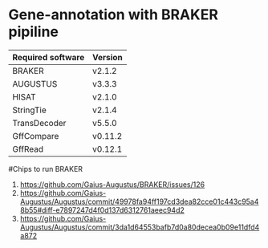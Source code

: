 # Gene-annotation with BRAKER pipiline

|Required software|Version|
|---|---|
|BRAKER|v2.1.2|
|AUGUSTUS|v3.3.3|
|HISAT|v2.1.0|
|StringTie|v2.1.4|
|TransDecoder|v5.5.0|
|GffCompare|v0.11.2|
|GffRead|v0.12.1|

#Chips to run BRAKER  
1. https://github.com/Gaius-Augustus/BRAKER/issues/126  
2. https://github.com/Gaius-Augustus/Augustus/commit/49978fa94ff197cd3dea82cce01c443c95a48b55#diff-e7897247d4f0d137d6312761aeec94d2  
3. https://github.com/Gaius-Augustus/Augustus/commit/3da1d64553bafb7d0a80decea0b09e11dfd4a872  
